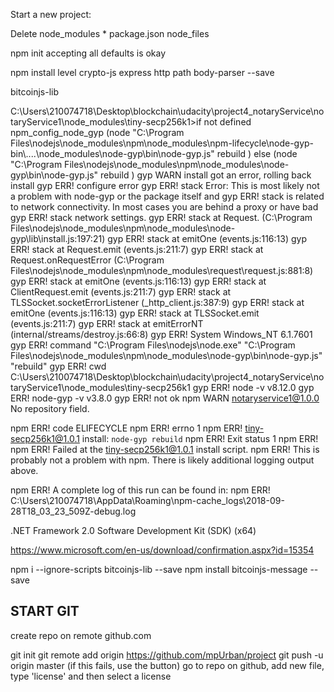 
Start a new project:

Delete node_modules * package.json node_files

npm init
accepting all defaults is okay

npm install level crypto-js express http path body-parser --save

bitcoinjs-lib





C:\Users\210074718\Desktop\blockchain\udacity\project4_notaryService\notaryService1\node_modules\tiny-secp256k1>if not defined npm_config_node_gyp (node "C:\Program Files\nodejs\node_modules\npm\node_modules\npm-lifecycle\node-gyp-bin\\..\..\node_modules\node-gyp\bin\node-gyp.js" rebuild )  else (node "C:\Program Files\nodejs\node_modules\npm\node_modules\node-gyp\bin\node-gyp.js" rebuild )
gyp WARN install got an error, rolling back install
gyp ERR! configure error
gyp ERR! stack Error: This is most likely not a problem with node-gyp or the package itself and
gyp ERR! stack is related to network connectivity. In most cases you are behind a proxy or have bad
gyp ERR! stack network settings.
gyp ERR! stack     at Request.<anonymous> (C:\Program Files\nodejs\node_modules\npm\node_modules\node-gyp\lib\install.js:197:21)
gyp ERR! stack     at emitOne (events.js:116:13)
gyp ERR! stack     at Request.emit (events.js:211:7)
gyp ERR! stack     at Request.onRequestError (C:\Program Files\nodejs\node_modules\npm\node_modules\request\request.js:881:8)
gyp ERR! stack     at emitOne (events.js:116:13)
gyp ERR! stack     at ClientRequest.emit (events.js:211:7)
gyp ERR! stack     at TLSSocket.socketErrorListener (_http_client.js:387:9)
gyp ERR! stack     at emitOne (events.js:116:13)
gyp ERR! stack     at TLSSocket.emit (events.js:211:7)
gyp ERR! stack     at emitErrorNT (internal/streams/destroy.js:66:8)
gyp ERR! System Windows_NT 6.1.7601
gyp ERR! command "C:\\Program Files\\nodejs\\node.exe" "C:\\Program Files\\nodejs\\node_modules\\npm\\node_modules\\node-gyp\\bin\\node-gyp.js" "rebuild"
gyp ERR! cwd C:\Users\210074718\Desktop\blockchain\udacity\project4_notaryService\notaryService1\node_modules\tiny-secp256k1
gyp ERR! node -v v8.12.0
gyp ERR! node-gyp -v v3.8.0
gyp ERR! not ok
npm WARN notaryservice1@1.0.0 No repository field.

npm ERR! code ELIFECYCLE
npm ERR! errno 1
npm ERR! tiny-secp256k1@1.0.1 install: `node-gyp rebuild`
npm ERR! Exit status 1
npm ERR!
npm ERR! Failed at the tiny-secp256k1@1.0.1 install script.
npm ERR! This is probably not a problem with npm. There is likely additional logging output above.

npm ERR! A complete log of this run can be found in:
npm ERR!     C:\Users\210074718\AppData\Roaming\npm-cache\_logs\2018-09-28T18_03_23_509Z-debug.log





 .NET Framework 2.0 Software Development Kit (SDK) (x64)

https://www.microsoft.com/en-us/download/confirmation.aspx?id=15354






npm i --ignore-scripts bitcoinjs-lib --save
npm install bitcoinjs-message --save



## START GIT

create repo on remote github.com

git init
git remote add origin https://github.com/mpUrban/project
git push -u origin master (if this fails, use the button)
go to repo on github, add new file, type 'license' and then select a license
